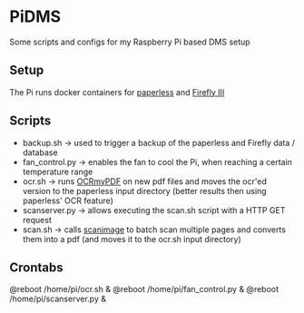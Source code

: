# PiDMS
Some scripts and configs for my Raspberry Pi based DMS setup

## Setup
The Pi runs docker containers for [paperless](https://github.com/the-paperless-project/paperless) and [Firefly III](https://github.com/firefly-iii/firefly-iii)

## Scripts
- backup.sh -> used to trigger a backup of the paperless and Firefly data / database
- fan_control.py -> enables the fan to cool the Pi, when reaching a certain temperature range
- ocr.sh -> runs [OCRmyPDF](https://github.com/jbarlow83/OCRmyPDF) on new pdf files and moves the ocr'ed version to the paperless input directory (better results then using paperless' OCR feature)
- scanserver.py -> allows executing the scan.sh script with a HTTP GET request
- scan.sh -> calls [scanimage](https://linux.die.net/man/1/scanimage) to batch scan multiple pages and converts them into a pdf (and moves it to the ocr.sh input directory)

## Crontabs
@reboot /home/pi/ocr.sh &
@reboot /home/pi/fan_control.py &
@reboot /home/pi/scanserver.py &
